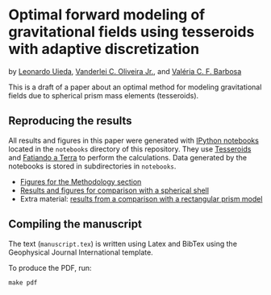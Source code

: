 #  Optimal forward modeling of gravitational fields using tesseroids with adaptive discretization

by [Leonardo Uieda](http://www.leouieda.com/),
[Vanderlei C. Oliveira Jr.](http://fatiando.org/people/oliveira-jr/), and
[Valéria C. F. Barbosa](http://lattes.cnpq.br/0391036221142471)

This is a draft of a paper about an optimal method for modeling gravitational
fields due to spherical prism mass elements (tesseroids).

## Reproducing the results

All results and figures in this paper were generated with
[IPython notebooks](http://ipython.org/notebook.html) located in the
`notebooks` directory of this repository.
They use [Tesseroids](http://www.leouieda.com/tesseroids) and
[Fatiando a Terra](http://fatiando.org) to perform the calculations.
Data generated by the notebooks is stored in subdirectories in `notebooks`.

* [Figures for the Methodology section](http://nbviewer.ipython.org/github/pinga-lab/paper-tesseroids/blob/master/notebooks/methods_figures.ipynb)
* [Results and figures for comparison with a spherical shell](http://nbviewer.ipython.org/github/pinga-lab/paper-tesseroids/blob/master/notebooks/tesseroid_vs_spherical_shell.ipynb)
* Extra material: [results from a comparison with a rectangular prism model](http://nbviewer.ipython.org/github/pinga-lab/paper-tesseroids/blob/master/notebooks/tesseroid_vs_prism.ipynb)

## Compiling the manuscript

The text (`manuscript.tex`)
is written using Latex and BibTex using the Geophysical Journal International template.

To produce the PDF, run:

    make pdf
